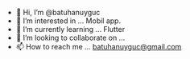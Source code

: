 - 👋 Hi, I’m @batuhanuyguc
- 👀 I’m interested in ... Mobil app.
- 🌱 I’m currently learning ... Flutter
- 💞️ I’m looking to collaborate on ...
- 📫 How to reach me ... batuhanuyguc@gmail.com

<!---
batuhanuyguc/batuhanuyguc is a ✨ special ✨ repository because its `README.md` (this file) appears on your GitHub profile.
You can click the Preview link to take a look at your changes.
--->
